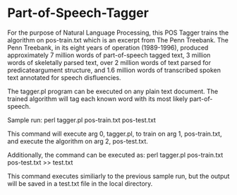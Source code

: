 # Part-of-Speech-Tagger

For the purpose of Natural Language Processing, this POS Tagger trains the algorithm on pos-train.txt which is an excerpt from The Penn Treebank. The Penn Treebank, in its eight years of operation (1989-1996), produced approximately 7 million words of part-of-speech tagged text, 3 million words of skeletally parsed text, over 2 million words of text parsed for predicateargument structure, and 1.6 million words of transcribed spoken text annotated for speech disfluencies.

The tagger.pl program can be executed on any plain text document. The trained algorithm will tag each known word with its most likely part-of-speech. 

Sample run: perl tagger.pl pos-train.txt pos-test.txt 

This command will execute arg 0, tagger.pl, to train on arg 1, pos-train.txt, and execute the algorithm on arg 2, pos-test.txt.

Additionally, the command can be executed as: perl tagger.pl pos-train.txt pos-test.txt >> test.txt

This command executes similiarly to the previous sample run, but the output will be saved in a test.txt file in the local directory.
